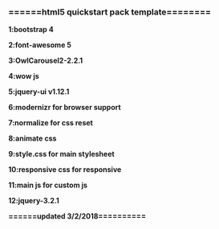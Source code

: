 <h3>======html5 quickstart pack template========</h3
<p><strong>1:bootstrap 4</strong></p>
<p><strong>2:font-awesome 5</p>
<p>3:OwlCarousel2-2.2.1</p>
<p>4:wow js</p>
<p>5:jquery-ui v1.12.1</p>
<p>6:modernizr for browser support</p>
<p>7:normalize for css reset </p>
<p>8:animate css</p>
<p>9:style.css for main stylesheet</p>
<p>10:responsive css for responsive</p>
<p>11:main js for custom js</p>
<p>12:jquery-3.2.1</p>
<p>======updated 3/2/2018==========</p>
